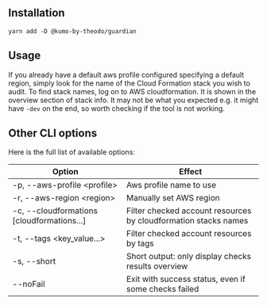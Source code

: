## Installation

```[sh]
yarn add -D @kumo-by-theodo/guardian
```

## Usage

If you already have a default aws profile configured specifying a default region, simply look for the name of the Cloud Formation stack you wish to audit. To find stack names, log on to AWS cloudformation. It is shown in the overview section of stack info. It may not be what you expected e.g. it might have `-dev` on the end, so worth checking if the tool is not working.

## Other CLI options

Here is the full list of available options:

| Option                                       | Effect                                                          |
| -------------------------------------------- | --------------------------------------------------------------- |
| -p, --aws-profile \<profile\>                | Aws profile name to use                                         |
| -r, --aws-region \<region\>                  | Manually set AWS region                                         |
| -c, --cloudformations \[cloudformations...\] | Filter checked account resources by cloudformation stacks names |
| -t, --tags \<key_value...\>                  | Filter checked account resources by tags                        |
| -s, --short                                  | Short output: only display checks results overview              |
| --noFail                                     | Exit with success status, even if some checks failed            |
